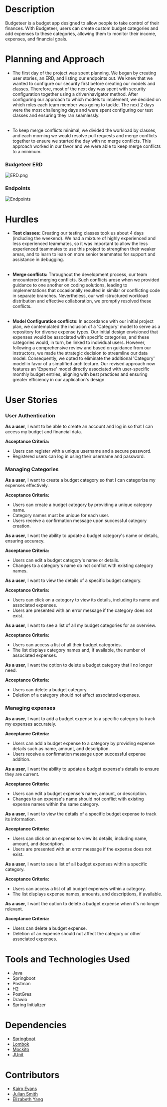 # Description

Budgeteer is a budget app designed to allow people to take control of their finances. With Budgeteer, users can create custom budget categories and add expenses to these categories, allowing them to  monitor their income, expenses, and financial goals.

# Planning and Approach
- The first day of the project was spent planning. We began by creating user stories, an ERD, and listing our endpoints out. We knew that we wanted to configure our security first before creating our models and classes. Therefore, most of the next day was spent with security configuration together using a driver/navigator method. After configuring our approach to which models to implement, we decided on which roles each team member was going to tackle. The next 2 days were the most challenging days and were spent configuring our test classes and ensuring they ran seamlessly.<br><br>

- To keep merge conflicts minimal, we divided the workload by classes, and each morning we would resolve pull requests and merge conflicts together to ensure we started the day with no merge conflicts. This approach worked in our favor and we were able to keep merge conflicts to a minimum.

### Budgeteer ERD
![ERD.png](ERD.png)

### Endpoints
![Endpoints](endpoints.png)

# Hurdles
- **Test classes:** Creating our testing classes took us about 4 days (including the weekend). We had a mixture of highly experienced and less experienced teammates, so it was important to allow the less experienced teammates to use this project to strengthen their weaker areas, and to learn to lean on more senior teammates for support and assistance in debugging.<br><br>

- **Merge conflicts:** Throughout the development process, our team encountered merging conflicts. Such conflicts arose when we provided guidance to one another on coding solutions, leading to implementations that occasionally resulted in similar or conflicting code in separate branches. Nevertheless, our well-structured workload distribution and effective collaboration, we promptly resolved these conflicts.<br><br>

- **Model Configuration conflicts:** In accordance with our initial project plan, we contemplated the inclusion of a 'Category' model to serve as a repository for diverse expense types. Our initial design envisioned that expenses would be associated with specific categories, and these categories would, in turn, be linked to individual users. However, following a comprehensive review and based on guidance from our instructors, we made the strategic decision to streamline our data model. Consequently, we opted to eliminate the additional 'Category' model in favor of a simplified architecture. Our revised approach now features an 'Expense' model directly associated with user-specific monthly budget entries, aligning with best practices and ensuring greater efficiency in our application's design. 

# User Stories

### User Authentication

**As a user**, I want to be able to create an account and log in so that I can access my budget and financial data.

**Acceptance Criteria:**
- Users can register with a unique username and a secure password.
- Registered users can log in using their username and password.

### Managing Categories

**As a user**, I want to create a budget category so that I can categorize my expenses effectively.

**Acceptance Criteria:**
- Users can create a budget category by providing a unique category name.
- Category names must be unique for each user.
- Users receive a confirmation message upon successful category creation.

**As a user**, I want the ability to update a budget category's name or details, ensuring accuracy.

**Acceptance Criteria:**
- Users can edit a budget category's name or details.
- Changes to a category's name do not conflict with existing category names.

**As a user**, I want to view the details of a specific budget category.

**Acceptance Criteria:**
- Users can click on a category to view its details, including its name and associated expenses.
- Users are presented with an error message if the category does not exist.

**As a user**, I want to see a list of all my budget categories for an overview.

**Acceptance Criteria:**
- Users can access a list of all their budget categories.
- The list displays category names and, if available, the number of associated expenses.

**As a user**, I want the option to delete a budget category that I no longer need.

**Acceptance Criteria:**
- Users can delete a budget category.
- Deletion of a category should not affect associated expenses.

### Managing expenses

**As a user**, I want to add a budget expense to a specific category to track my expenses accurately.

**Acceptance Criteria:**
- Users can add a budget expense to a category by providing expense details such as name, amount, and description.
- Users receive a confirmation message upon successful expense addition.

**As a user**, I want the ability to update a budget expense's details to ensure they are current.

**Acceptance Criteria:**
- Users can edit a budget expense's name, amount, or description.
- Changes to an expense's name should not conflict with existing expense names within the same category.

**As a user**, I want to view the details of a specific budget expense to track its information.

**Acceptance Criteria:**
- Users can click on an expense to view its details, including name, amount, and description.
- Users are presented with an error message if the expense does not exist.

**As a user**, I want to see a list of all budget expenses within a specific category.

**Acceptance Criteria:**
- Users can access a list of all budget expenses within a category.
- The list displays expense names, amounts, and descriptions, if available.

**As a user**, I want the option to delete a budget expense when it's no longer relevant.

**Acceptance Criteria:**
- Users can delete a budget expense.
- Deletion of an expense should not affect the category or other associated expenses.



# Tools and Technologies Used
- Java
- Springboot
- Postman
- H2
- PostGres
- Drawio
- Spring Initializer

# Dependencies
- [Springboot](https://spring.io/projects/spring-boot)
- [Lombok](https://projectlombok.org/)
- [Mockito](https://site.mockito.org/)
- [JUnit](https://junit.org/junit5/)

# Contributors
- [Kairo Evans](https://github.com/kairoje)
- [Julian Smith](https://github.com/jayastronomic)
- [Elizabeth Yang](https://github.com/lizabawa)



